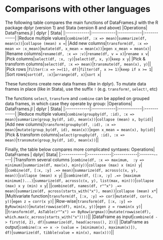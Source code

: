 # Comparisons with other languages

The following table compares the main functions of DataFrames.jl with the R package dplyr (version 1) and Stata (version 8 and above)
|Operations| DataFrames.jl       | dplyr | Stata|
|:------------|:------------|:------------|:------------|
|Reduce multiple values|`combine(df, :x => mean)`|`summarize(df, mean(x))`|`collapse (mean) x =`|
|Add new columns|`transform(df, :x => mean => :x_mean)`|`mutate(df, x_mean = mean(x))`|`egen x_mean = mean(x)`|
|Rename columns|`rename(df, :x => :v)`|`rename(df, v = x)`|`rename x v`|
|Pick columns|`select(df, :x, :y)`|`select(df, x, y)`|`keep x y`|
|Pick & transform columns|`select(df, :x => mean)`|`transmute(df, mean(x), y)`||
|Pick rows |`filter(:x => >=(1), df)`|`filter(df, x >= 1)`|`keep if x >= 1`|
|Sort rows|`sort(df, :x)`|`arrange(df, x)`|`sort x`|

These functions create new data frames (like in dplyr). To mutate data frames in place (like in Stata), use the suffix `!` (e.g. `transform!`, `select!`, etc)

The functions `select`, `transform` and `combine` can be applied on grouped data frames, in which case they operate by group:
|Operations| DataFrames.jl       | dplyr | Stata|
|:------------|:------------|:------------|:------------|
|Reduce multiple values|`combine(groupby(df, :id), :x => mean)`|`summarize(group_by(df, id), mean(x))`|`collapse (mean) x, by(id)`|
|Add new columns|`transform(groupby(df, :id), :x => mean)`|`mutate(group_by(df, id), mean(x))`|`egen x_mean = mean(x), by(id)`|
|Pick & transform columns|`select(groupby(df, :id), :x => mean)`|`transmute(group_by(df, id), mean(x))`||


Finally, the table below compares more complicated syntaxes:
Operations| DataFrames       | dplyr| Stata|
|:------------|:------------|:------------|:------------|
|Transform several columns |`combine(df, :x => maximum,  :y => minimum)`|`summarize(df, max(x), min(y))`|`collapse (max) x (min) y`|
||`combine(df, [:x, :y] .=> mean)`|`summarize(df, across(c(x, y), mean))`|`collapse (mean) x y`|
||`combine(df, ([:x, :y] .=> [maximum minimum])...)`|`summarize(df, across(c(x, y), list(max, min)))`|`collapse (max) x y (min) x y`|
||`combine(df, names(df, r"^x") .=> mean)`|`summarize(df, across(starts_with("x"), mean))`|`collapse (mean) x*`|
|Multivariate function|`transform(df, [:x, :y] => cor)`|`mutate(df, cor(x, y))`|`egen z = corr(x y)`|
|Row-wise|`transform(df, [:x, :y] => ByRow(min))`|`mutate(rowwise(df), min(x, y))`|`egen z = rowmin(x y)`|
||`transform(df, AsTable(r"^x") => ByRow(argmax))`|`mutate(rowwise(df), which.max(c_across(starts_with("x"))))`||
|DataFrame as input|`combine(d -> first(d, 2), df)`|`summarize(df, head(across(), 2))`||
|DataFrame as output|`combine(:x => x -> (value = [minimum(x), maximum(x)]), df)`|`summarize(df, tibble(value = min(x), max(x)))`||
